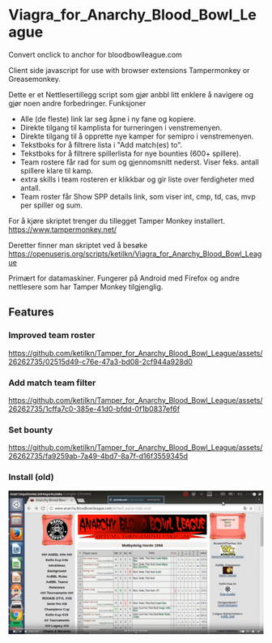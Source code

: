 # Viagra_for_Anarchy_Blood_Bowl_League
Convert onclick to anchor for bloodbowlleague.com

Client side javascript for use with browser extensions Tampermonkey or Greasemonkey.

Dette er et Nettlesertillegg script som gjør anbbl litt enklere å navigere og gjør noen andre forbedringer. 
Funksjoner
 * Alle (de fleste) link lar seg åpne i ny fane og kopiere.
 * Direkte tilgang til kamplista for turneringen i venstremenyen.
 * Direkte tilgang til å opprette nye kamper for semipro i venstremenyen.
 * Tekstboks for å filtrere lista i "Add match(es) to".
 * Tekstboks for å filtrere spillerlista for nye bounties (600+ spillere).
 * Team rostere får rad for sum og gjennomsnitt nederst. Viser feks. antall spillere klare til kamp.
 * extra skills i team rosteren er klikkbar og gir liste over ferdigheter med antall.
 * Team roster får Show SPP details link, som viser int, cmp, td, cas, mvp per spiller og sum.

For å kjøre skriptet trenger du tillegget Tamper Monkey installert. https://www.tampermonkey.net/

Deretter finner man skriptet ved å besøke https://openuserjs.org/scripts/ketilkn/Viagra_for_Anarchy_Blood_Bowl_League

Primært for datamaskiner. Fungerer på Android med Firefox og andre nettlesere som har Tamper Monkey tilgjenglig.

## Features

### Improved team roster
https://github.com/ketilkn/Tamper_for_Anarchy_Blood_Bowl_League/assets/26262735/02515d49-c76e-47a3-bd08-2cf944a928d0


### Add match team filter
https://github.com/ketilkn/Tamper_for_Anarchy_Blood_Bowl_League/assets/26262735/1cffa7c0-385e-41d0-bfdd-0f1b0837ef6f

### Set bounty
https://github.com/ketilkn/Tamper_for_Anarchy_Blood_Bowl_League/assets/26262735/fa9259ab-7a49-4bd7-8a7f-d16f3559345d

### Install (old)

[![Watch the video](install-video.png)](https://www.youtube.com/watch?v=PibPx5_7ePM)




